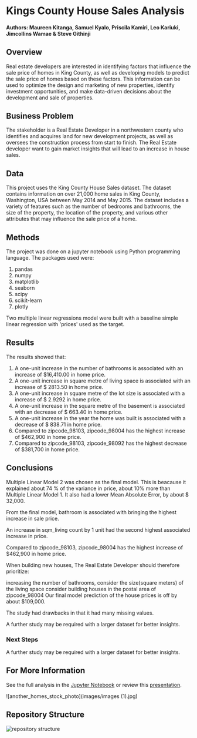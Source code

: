 # Kings County House Sales Analysis



#### Authors: Maureen Kitanga, Samuel Kyalo, Priscila Kamiri, Leo Kariuki, Jimcollins Wamae & Steve Githinji

## Overview
Real estate developers are interested in identifying factors that influence the sale price of homes in King County, as well as developing models to predict the sale price of homes based on these factors. This information can be used to optimize the design and marketing of new properties, identify investment opportunities, and make data-driven decisions about the development and sale of properties. 




## Business Problem
The stakeholder is a Real Estate Developer in a northwestern county who identifies and acquires land for new development projects, as well as oversees the construction process from start to finish. The Real Estate developer want to gain market insights that will lead to an increase in house sales.



## Data
This project uses the King County House Sales dataset. The dataset contains information on over 21,000 home sales in King County, Washington, USA between May 2014 and May 2015. The dataset includes a variety of features such as the number of bedrooms and bathrooms, the size of the property, the location of the property, and various other attributes that may influence the sale price of a home.



## Methods
The project was done on a jupyter notebook using Python programming language. 
The packages used were:
1. pandas
2. numpy
3. matplotlib
4. seaborn
5. scipy
6. scikit-learn
7. plotly

Two multiple linear regressions model were built with a baseline simple linear regression with 'prices' used as the target.

## Results

The results showed that:

1. A one-unit increase in the number of bathrooms is associated with an increase of $16,410.00 in home price.
2. A one-unit increase in square metre of living space is associated with an increase of $ 2813.50 in home price.
3. A one-unit increase in square metre of the lot size is associated with a increase of $ 2.9292 in home price.
4. A one-unit increase in the square metre of the basement is associated with an decrease of $ 663.40 in home price.
5. A one-unit increase in the year the home was built is associated with a decrease of $ 838.71 in home price.
6. Compared to zipcode_98103, zipcode_98004 has the highest increase of $462,900 in home price.
7. Compared to zipcode_98103, zipcode_98092 has the highest decrease of $381,700 in home price.

## Conclusions
Multiple Linear Model 2 was chosen as the final model. This is beacause it explained about 74 % of the variance in price, about 10% more than Multiple Linear Model 1. It also had a lower Mean Absolute Error, by about $ 32,000.

From the final model, bathroom is associated with bringing the highest increase in sale price.

An increase in sqm_living count by 1 unit had the second highest associated increase in price.

Compared to zipcode_98103, zipcode_98004 has the highest increase of $462,900 in home price.

When building new houses, The Real Estate Developer should therefore prioritize:

increasing the number of bathrooms,
consider the size(square meters) of the living space
consider building houses in the postal area of zipcode_98004
Our final model prediction of the house prices is off by about $109,000.

The study had drawbacks in that it had many missing values.

A further study may be required with a larger dataset for better insights.



### Next Steps

A further study may be required with a larger dataset for better insights.



## For More Information

See the full analysis in the [Jupyter Notebook](https://github.com/stevegithinji/King-County-House-Sales-Model/blob/master/King-County-House-Sales-Prediction.ipynb) or review this [presentation](https://github.com/stevegithinji/King-County-House-Sales-Model/blob/master/Powerpoint%20presentation.pptx).


![another_homes_stock_photo](images/images (1).jpg)


## Repository Structure

![repository structure](images/Capture.PNG)




